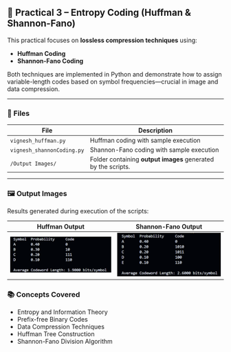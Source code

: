

## 📁 Practical 3 – Entropy Coding (Huffman & Shannon-Fano)

This practical focuses on **lossless compression techniques** using:

* **Huffman Coding**
* **Shannon-Fano Coding**

Both techniques are implemented in Python and demonstrate how to assign variable-length codes based on symbol frequencies—crucial in image and data compression.

---

### 📄 Files

| File                       | Description                                                                                   |
| -------------------------- | --------------------------------------------------------------------------------------------- |
| `vignesh_huffman.py`       | Huffman coding with sample execution                                                         |
| `vignesh_shannonCoding.py` | Shannon-Fano coding with sample execution                                                     |
| `/Output Images/`          | Folder containing **output images** generated by the scripts.                                 |

---

### 🖼️ Output Images

Results generated during execution of the scripts:


| Huffman Output                                   | Shannon-Fano Output                                    |
|--------------------------------------------------|--------------------------------------------------------|
| ![Huffman](./Output%20Images/Output_Huffman.png) | ![Shannon](./Output%20Images/Output_shannonCoding.png) |


### 📚 Concepts Covered

* Entropy and Information Theory
* Prefix-free Binary Codes
* Data Compression Techniques
* Huffman Tree Construction
* Shannon-Fano Division Algorithm


